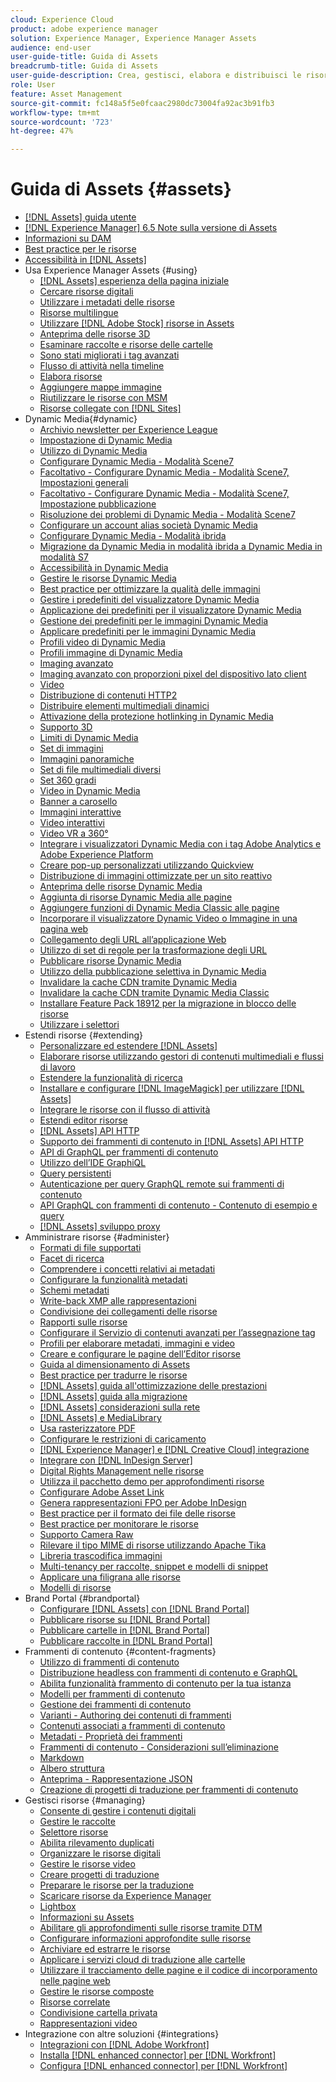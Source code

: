 ```yaml
---
cloud: Experience Cloud
product: adobe experience manager
solution: Experience Manager, Experience Manager Assets
audience: end-user
user-guide-title: Guida di Assets
breadcrumb-title: Guida di Assets
user-guide-description: Crea, gestisci, elabora e distribuisci le risorse digitali.
role: User
feature: Asset Management
source-git-commit: fc148a5f5e0fcaac2980dc73004fa92ac3b91fb3
workflow-type: tm+mt
source-wordcount: '723'
ht-degree: 47%

---
```



# Guida di Assets {#assets}

+ [[!DNL Assets] guida utente](home.md)
+ [[!DNL Experience Manager] 6.5 Note sulla versione di Assets](https://experienceleague.adobe.com/docs/experience-manager-65/release-notes/assets.html)
+ [Informazioni su DAM](assets.md)
+ [Best practice per le risorse](best-practices-for-assets.md)
+ [Accessibilità in [!DNL Assets]](accessibility.md)
+ Usa Experience Manager Assets {#using}
   + [[!DNL Assets] esperienza della pagina iniziale](assets-home-page.md)
   + [Cercare risorse digitali](search-assets.md)
   + [Utilizzare i metadati delle risorse](metadata.md)
   + [Risorse multilingue](multilingual-assets.md)
   + [Utilizzare [!DNL Adobe Stock] risorse in Assets](aem-assets-adobe-stock.md)
   + [Anteprima delle risorse 3D](previewing-3d-assets.md)
   + [Esaminare raccolte e risorse delle cartelle](bulk-approval.md)
   + [Sono stati migliorati i tag avanzati](enhanced-smart-tags.md)
   + [Flusso di attività nella timeline](activity-stream.md)
   + [Elabora risorse](assets-workflow.md)
   + [Aggiungere mappe immagine](image-maps.md)
   + [Riutilizzare le risorse con MSM](reuse-assets-using-msm.md)
   + [Risorse collegate con [!DNL Sites]](use-assets-across-connected-assets-instances.md)
+ Dynamic Media{#dynamic}
   + [Archivio newsletter per Experience League](dynamic-media-newsletter.md)
   + [Impostazione di Dynamic Media](administering-dynamic-media.md)
   + [Utilizzo di Dynamic Media](dynamic-media.md)
   + [Configurare Dynamic Media - Modalità Scene7](config-dms7.md)
   + [Facoltativo - Configurare Dynamic Media - Modalità Scene7, Impostazioni generali](dm-general-settings.md)
   + [Facoltativo - Configurare Dynamic Media - Modalità Scene7, Impostazione pubblicazione](dm-publish-settings.md)
   + [Risoluzione dei problemi di Dynamic Media - Modalità Scene7](troubleshoot-dms7.md)
   + [Configurare un account alias società Dynamic Media](dm-alias-account.md)
   + [Configurare Dynamic Media - Modalità ibrida](config-dynamic.md)
   + [Migrazione da Dynamic Media in modalità ibrida a Dynamic Media in modalità S7](migrate-from-hybrid-to-dms7.md)
   + [Accessibilità in Dynamic Media](accessibility-dm.md)
   + [Gestire le risorse Dynamic Media](managing-assets.md)
   + [Best practice per ottimizzare la qualità delle immagini](best-practices-for-optimizing-the-quality-of-your-images.md)
   + [Gestire i predefiniti del visualizzatore Dynamic Media](managing-viewer-presets.md)
   + [Applicazione dei predefiniti per il visualizzatore Dynamic Media](viewer-presets.md)
   + [Gestione dei predefiniti per le immagini Dynamic Media](managing-image-presets.md)
   + [Applicare predefiniti per le immagini Dynamic Media](image-presets.md)
   + [Profili video di Dynamic Media](video-profiles.md)
   + [Profili immagine di Dynamic Media](image-profiles.md)
   + [Imaging avanzato](imaging-faq.md)
   + [Imaging avanzato con proporzioni pixel del dispositivo lato client](client-side-dpr.md)
   + [Video](s7-video.md)
   + [Distribuzione di contenuti HTTP2](http2.md)
   + [Distribuire elementi multimediali dinamici](delivering-dynamic-media-assets.md)
   + [Attivazione della protezione hotlinking in Dynamic Media](hotlink-protection.md)
   + [Supporto 3D](/help/assets/assets-3d.md)
   + [Limiti di Dynamic Media](limitations.md)
   + [Set di immagini](image-sets.md)
   + [Immagini panoramiche](panoramic-images.md)
   + [Set di file multimediali diversi](mixed-media-sets.md)
   + [Set 360 gradi](spin-sets.md)
   + [Video in Dynamic Media](video.md)
   + [Banner a carosello](carousel-banners.md)
   + [Immagini interattive](interactive-images.md)
   + [Video interattivi](interactive-videos.md)
   + [Video VR a 360°](/help/assets/360-video.md)
   + [Integrare i visualizzatori Dynamic Media con i tag Adobe Analytics e Adobe Experience Platform](/help/assets/tags.md)
   + [Creare pop-up personalizzati utilizzando Quickview](custom-pop-ups.md)
   + [Distribuzione di immagini ottimizzate per un sito reattivo](responsive-site.md)
   + [Anteprima delle risorse Dynamic Media](previewing-assets.md)
   + [Aggiunta di risorse Dynamic Media alle pagine](adding-dynamic-media-assets-to-pages.md)
   + [Aggiungere funzioni di Dynamic Media Classic alle pagine](scene7.md)
   + [Incorporare il visualizzatore Dynamic Video o Immagine in una pagina web](embed-code.md)
   + [Collegamento degli URL all’applicazione Web](linking-urls-to-yourwebapplication.md)
   + [Utilizzo di set di regole per la trasformazione degli URL](using-rulesets-to-transform-urls.md)
   + [Pubblicare risorse Dynamic Media](publishing-dynamicmedia-assets.md)
   + [Utilizzo della pubblicazione selettiva in Dynamic Media](selective-publishing.md)
   + [Invalidare la cache CDN tramite Dynamic Media](invalidate-cdn-cache-dynamic-media.md)
   + [Invalidare la cache CDN tramite Dynamic Media Classic](invalidate-cdn-cache-dm-classic.md)
   + [Installare Feature Pack 18912 per la migrazione in blocco delle risorse](bulk-ingest-migrate.md)
   + [Utilizzare i selettori](working-with-selectors.md)
+ Estendi risorse {#extending}
   + [Personalizzare ed estendere [!DNL Assets]](extending-assets.md)
   + [Elaborare risorse utilizzando gestori di contenuti multimediali e flussi di lavoro](media-handlers.md)
   + [Estendere la funzionalità di ricerca](searchx.md)
   + [Installare e configurare [!DNL ImageMagick] per utilizzare [!DNL Assets]](best-practices-for-imagemagick.md)
   + [Integrare le risorse con il flusso di attività](extending-activity-stream.md)
   + [Estendi editor risorse](asseteditorx.md)
   + [[!DNL Assets] API HTTP](mac-api-assets.md)
   + [Supporto dei frammenti di contenuto in [!DNL Assets] API HTTP](assets-api-content-fragments.md)
   + [API di GraphQL per frammenti di contenuto](https://experienceleague.adobe.com/docs/experience-manager-65/developing/headless/delivery-api/graphql-api-content-fragments.html)
   + [Utilizzo dell’IDE GraphiQL](https://experienceleague.adobe.com/docs/experience-manager-65/developing/headless/delivery-api/graphiql-ide.html)
   + [Query persistenti](https://experienceleague.adobe.com/docs/experience-manager-65/developing/headless/delivery-api/persisted-queries.html)
   + [Autenticazione per query GraphQL remote sui frammenti di contenuto](https://experienceleague.adobe.com/docs/experience-manager-65/developing/headless/delivery-api/graphql-authentication-content-fragments.html)
   + [API GraphQL con frammenti di contenuto - Contenuto di esempio e query](https://experienceleague.adobe.com/docs/experience-manager-65/developing/headless/delivery-api/content-fragments-graphql-samples.html)
   + [[!DNL Assets] sviluppo proxy](proxy.md)
+ Amministrare risorse {#administer}
   + [Formati di file supportati](assets-formats.md)
   + [Facet di ricerca](search-facets.md)
   + [Comprendere i concetti relativi ai metadati](metadata-concepts.md)
   + [Configurare la funzionalità metadati](metadata-config.md)
   + [Schemi metadati](metadata-schemas.md)
   + [Write-back XMP alle rappresentazioni](xmp-writeback.md)
   + [Condivisione dei collegamenti delle risorse](link-sharing.md)
   + [Rapporti sulle risorse](asset-reports.md)
   + [Configurare il Servizio di contenuti avanzati per l’assegnazione tag](config-smart-tagging.md)
   + [Profili per elaborare metadati, immagini e video](processing-profiles.md)
   + [Creare e configurare le pagine dell’Editor risorse](assets-finder-editor.md)
   + [Guida al dimensionamento di Assets](assets-sizing-guide.md)
   + [Best practice per tradurre le risorse](best-practices-for-translating-assets-efficiently.md)
   + [[!DNL Assets] guida all&#39;ottimizzazione delle prestazioni](performance-tuning-guidelines.md)
   + [[!DNL Assets] guida alla migrazione](assets-migration-guide.md)
   + [[!DNL Assets] considerazioni sulla rete](assets-network-considerations.md)
   + [[!DNL Assets] e MediaLibrary](medialibrary.md)
   + [Usa rasterizzatore PDF](aem-pdf-rasterizer.md)
   + [Configurare le restrizioni di caricamento](configuring-asset-upload-restrictions.md)
   + [[!DNL Experience Manager] e [!DNL Creative Cloud] integrazione](aem-cc-integration-best-practices.md)
   + [Integrare con [!DNL InDesign Server]](indesign.md)
   + [Digital Rights Management nelle risorse](drm.md)
   + [Utilizza il pacchetto demo per approfondimenti risorse](use-demo-package-for-asset-insights.md)
   + [Configurare Adobe Asset Link](configure-asset-link.md)
   + [Genera rappresentazioni FPO per Adobe InDesign](configure-fpo-renditions.md)
   + [Best practice per il formato dei file delle risorse](assets-file-format-best-practices.md)
   + [Best practice per monitorare le risorse](assets-monitoring-best-practices.md)
   + [Supporto Camera Raw](camera-raw.md)
   + [Rilevare il tipo MIME di risorse utilizzando Apache Tika](detect-asset-mime-type-with-tika.md)
   + [Libreria trascodifica immagini](imaging-transcoding-library.md)
   + [Multi-tenancy per raccolte, snippet e modelli di snippet](multi-tenancy.md)
   + [Applicare una filigrana alle risorse](watermarking.md)
   + [Modelli di risorse](asset-templates.md)
+ Brand Portal {#brandportal}
   + [Configurare [!DNL Assets] con [!DNL Brand Portal]](configure-aem-assets-with-brand-portal.md)
   + [Pubblicare risorse su [!DNL Brand Portal]](brand-portal-publish-assets.md)
   + [Pubblicare cartelle in [!DNL Brand Portal]](brand-portal-publish-folder.md)
   + [Pubblicare raccolte in [!DNL Brand Portal]](brand-portal-publish-collection.md)
+ Frammenti di contenuto {#content-fragments}
   + [Utilizzo di frammenti di contenuto](content-fragments/content-fragments.md)
   + [Distribuzione headless con frammenti di contenuto e GraphQL](content-fragments/content-fragments-graphql.md)
   + [Abilita funzionalità frammento di contenuto per la tua istanza](content-fragments/content-fragments-configuration-browser.md)
   + [Modelli per frammenti di contenuto](content-fragments/content-fragments-models.md)
   + [Gestione dei frammenti di contenuto](content-fragments/content-fragments-managing.md)
   + [Varianti - Authoring dei contenuti di frammenti](content-fragments/content-fragments-variations.md)
   + [Contenuti associati a frammenti di contenuto](content-fragments/content-fragments-assoc-content.md)
   + [Metadati - Proprietà dei frammenti](content-fragments/content-fragments-metadata.md)
   + [Frammenti di contenuto - Considerazioni sull’eliminazione](content-fragments/content-fragments-delete.md)
   + [Markdown](content-fragments/content-fragments-markdown.md)
   + [Albero struttura](/help/assets/content-fragments/content-fragments-structure-tree.md)
   + [Anteprima - Rappresentazione JSON](/help/assets/content-fragments/content-fragments-json-preview.md)
   + [Creazione di progetti di traduzione per frammenti di contenuto](creating-translation-projects-for-content-fragments.md)
+ Gestisci risorse {#managing}
   + [Consente di gestire i contenuti digitali](manage-assets.md)
   + [Gestire le raccolte](manage-collections.md)
   + [Selettore risorse](asset-selector.md)
   + [Abilita rilevamento duplicati](duplicate-detection.md)
   + [Organizzare le risorse digitali](organize-assets.md)
   + [Gestire le risorse video](managing-video-assets.md)
   + [Creare progetti di traduzione](translation-projects.md)
   + [Preparare le risorse per la traduzione](preparing-assets-for-translation.md)
   + [Scaricare risorse da Experience Manager](download-assets-from-aem.md)
   + [Lightbox](light-box.md)
   + [Informazioni su Assets](asset-insights.md)
   + [Abilitare gli approfondimenti sulle risorse tramite DTM](use-dtm-for-asset-insights.md)
   + [Configurare informazioni approfondite sulle risorse](configure-asset-insights.md)
   + [Archiviare ed estrarre le risorse](check-out-and-submit-assets.md)
   + [Applicare i servizi cloud di traduzione alle cartelle](transition-cloud-services.md)
   + [Utilizzare il tracciamento delle pagine e il codice di incorporamento nelle pagine web](use-page-tracker.md)
   + [Gestire le risorse composte](managing-linked-subassets.md)
   + [Risorse correlate](related-assets.md)
   + [Condivisione cartella privata](private-folder.md)
   + [Rappresentazioni video](video-renditions.md)
+ Integrazione con altre soluzioni {#integrations}
   + [Integrazioni con [!DNL Adobe Workfront]](workfront-integrations.md)
   + [Installa [!DNL enhanced connector] per [!DNL Workfront]](workfront-connector-install.md)
   + [Configura [!DNL enhanced connector] per [!DNL Workfront]](workfront-connector-configure.md)
